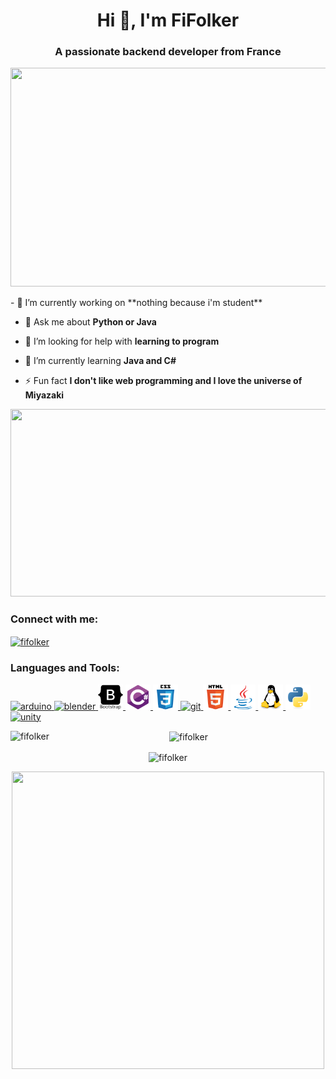 <h1 align="center">Hi 👋, I'm FiFolker</h1>
<h3 align="center">A passionate backend developer from France</h3>

<p align="center">
  <img src="https://developers.giphy.com/branch/master/static/api-512d36c09662682717108a38bbb5c57d.gif" width="680" height="350" />
</p>
<!-- https://i.gifer.com/origin/5e/5e6b6425c5ce19dd426fd669e4b3f3a5.gif -->
- 🔭 I’m currently working on **nothing because i'm student**

- 💬 Ask me about **Python or Java**

- 🤝 I’m looking for help with **learning to program**

- 🌱 I’m currently learning **Java and C#**

- ⚡ Fun fact **I don't like web programming and I love the universe of Miyazaki**
<p align="center">
  <img src="https://i.pinimg.com/originals/90/d3/1e/90d31ec7664fcd284af69cc847dfed26.gif" width="600" height="300" />
</p>

<h3 align="left">Connect with me:</h3>
<p align="left">
<a href="https://twitter.com/fifolker" target="blank"><img align="center" src="https://raw.githubusercontent.com/rahuldkjain/github-profile-readme-generator/master/src/images/icons/Social/twitter.svg" alt="fifolker" height="30" width="40" /></a>
</p>

<h3 align="left">Languages and Tools:</h3>
<p align="left"> <a href="https://www.arduino.cc/" target="_blank" rel="noreferrer"> <img src="https://cdn.worldvectorlogo.com/logos/arduino-1.svg" alt="arduino" width="40" height="40"/> </a> <a href="https://www.blender.org/" target="_blank" rel="noreferrer"> <img src="https://download.blender.org/branding/community/blender_community_badge_white.svg" alt="blender" width="40" height="40"/> </a> <a href="https://getbootstrap.com" target="_blank" rel="noreferrer"> <img src="https://raw.githubusercontent.com/devicons/devicon/master/icons/bootstrap/bootstrap-plain-wordmark.svg" alt="bootstrap" width="40" height="40"/> </a> <a href="https://www.w3schools.com/cs/" target="_blank" rel="noreferrer"> <img src="https://raw.githubusercontent.com/devicons/devicon/master/icons/csharp/csharp-original.svg" alt="csharp" width="40" height="40"/> </a> <a href="https://www.w3schools.com/css/" target="_blank" rel="noreferrer"> <img src="https://raw.githubusercontent.com/devicons/devicon/master/icons/css3/css3-original-wordmark.svg" alt="css3" width="40" height="40"/> </a> <a href="https://git-scm.com/" target="_blank" rel="noreferrer"> <img src="https://www.vectorlogo.zone/logos/git-scm/git-scm-icon.svg" alt="git" width="40" height="40"/> </a> <a href="https://www.w3.org/html/" target="_blank" rel="noreferrer"> <img src="https://raw.githubusercontent.com/devicons/devicon/master/icons/html5/html5-original-wordmark.svg" alt="html5" width="40" height="40"/> </a> <a href="https://www.java.com" target="_blank" rel="noreferrer"> <img src="https://raw.githubusercontent.com/devicons/devicon/master/icons/java/java-original.svg" alt="java" width="40" height="40"/> </a> <a href="https://www.linux.org/" target="_blank" rel="noreferrer"> <img src="https://raw.githubusercontent.com/devicons/devicon/master/icons/linux/linux-original.svg" alt="linux" width="40" height="40"/> </a> <a href="https://www.python.org" target="_blank" rel="noreferrer"> <img src="https://raw.githubusercontent.com/devicons/devicon/master/icons/python/python-original.svg" alt="python" width="40" height="40"/> </a> <a href="https://unity.com/" target="_blank" rel="noreferrer"> <img src="https://www.vectorlogo.zone/logos/unity3d/unity3d-icon.svg" alt="unity" width="40" height="40"/> </a> </p>

<p align="center"><img align="left" src="https://github-readme-stats.vercel.app/api/top-langs?username=fifolker&show_icons=true&locale=en&layout=compact" alt="fifolker" /></p>

<p align="center">&nbsp;<img align="center" src="https://github-readme-stats.vercel.app/api?username=fifolker&show_icons=true&locale=en" alt="fifolker" /></p>

<p align="center"><img align="center" src="https://github-readme-streak-stats.herokuapp.com/?user=fifolker&" alt="fifolker" /></p>

<p align="center">
  <img src="http://24.media.tumblr.com/34890facd6def1b3e9f7a6771068020b/tumblr_mkkdo2Gw7d1rfjowdo1_500.gif" width="500" height="476" />
</p>
